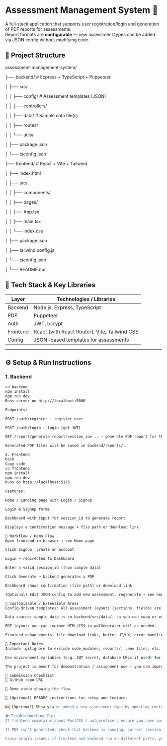 # Assessment Management System 🚀

A full‑stack application that supports user registration/login and generation of PDF reports for assessments.  
Report formats are **configurable** — new assessment types can be added via JSON config without modifying code.

## 📂 Project Structure

assessment-management-system/



├── backend/ # Express + TypeScript + Puppeteer

│ ├── src/

│ │ ├── config/ # Assessment templates (JSON)

│ │ ├── controllers/

│ │ ├── data/ # Sample data file(s)

│ │ ├── routes/

│ │ └── utils/

│ ├── package.json

│ └── tsconfig.json




├── frontend/ # React + Vite + Tailwind

│ ├── index.html

│ ├── src/

│ │ ├── components/

│ │ ├── pages/

│ │ ├── App.tsx

│ │ ├── main.tsx

│ │ └── index.css

│ ├── package.json

│ ├── tailwind.config.js

│ └── tsconfig.json

│
└── README.md

## 🧰 Tech Stack & Key Libraries

| Layer        | Technologies / Libraries |
|--------------|----------------------------|
| Backend      | Node.js, Express, TypeScript |
| PDF           | Puppeteer |
| Auth         | JWT, bcrypt |
| Frontend     | React (with React Router), Vite, Tailwind CSS |
| Config       | JSON-based templates for assessments |

---

## ⚙️ Setup & Run Instructions

### 1. Backend

```bash
cd backend
npm install
npm run dev
Runs server on http://localhost:5000

Endpoints:

POST /auth/register — register user

POST /auth/login — login (get JWT)

GET /report/generate-report?session_id=... — generate PDF report for that session

Generated PDF files will be saved in backend/reports/.

2. Frontend
bash
Copy code
cd frontend
npm install
npm run dev
Runs on http://localhost:5173

Features:

Home / Landing page with Login / Signup

Login & Signup forms

Dashboard with input for session_id to generate report

Displays a confirmation message + file path or download link

🔄 Workflow / Demo Flow
Open frontend in browser → see Home page

Click Signup, create an account

Login → redirected to Dashboard

Enter a valid session_id (from sample data)

Click Generate → backend generates a PDF

Dashboard shows confirmation (file path) or download link

(Optional) Edit JSON config to add new assessment, regenerate → see new format

🧩 Customizable / Extensible Areas
Config-driven templates: all assessment layouts (sections, fields) are defined in JSON (backend/src/config/assessments.json).

Data source: sample data is in backend/src/data/, so you can swap or expand datasets.

PDF layout: you can improve HTML/CSS in pdfGenerator util as needed.

Frontend enhancements: file download links, better UI/UX, error handling, form validation etc.

📁 Important Notes
Include .gitignore to exclude node_modules, reports/, .env files, etc.

Use environment variables (e.g. JWT secret, database URLs if used) for production security.

The project is meant for demonstration / assignment use — you can improve error handling, security (input sanitization, strong tokens, rate limiting) etc.

🎥 Submission Checklist
🧾 GitHub repo URL

📼 Demo video showing the flow

📝 (Optional) README instructions for setup and features

🆕 (Optional) Show you've added a new assessment type by updating config and regenerating PDF

🛠 Troubleshooting Tips
If frontend complains about PostCSS / autoprefixer: ensure you have installed autoprefixer and a valid postcss.config.js

If PDF isn’t generated: check that backend is running, correct session_id, permissions on reports/ folder

Cross-origin issues: if frontend and backend run on different ports, you may need to enable CORS in Express


